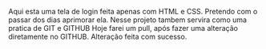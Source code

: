 Aqui esta uma tela de login feita apenas com HTML e CSS.
Pretendo com o passar dos dias aprimorar ela.
Nesse projeto tambem servira como uma pratica de GIT e GITHUB
Hoje farei um pull, após fazer uma alteração diretamente no GITHUB.
Alteração feita com sucesso.
